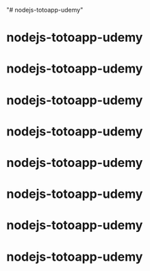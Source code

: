 "# nodejs-totoapp-udemy" 
# nodejs-totoapp-udemy
# nodejs-totoapp-udemy
# nodejs-totoapp-udemy
# nodejs-totoapp-udemy
# nodejs-totoapp-udemy
# nodejs-totoapp-udemy
# nodejs-totoapp-udemy
# nodejs-totoapp-udemy
